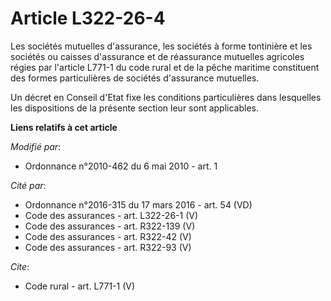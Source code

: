 # Article L322-26-4

Les sociétés mutuelles d'assurance, les sociétés à forme tontinière et les sociétés ou caisses d'assurance et de réassurance
mutuelles agricoles régies par l'article L771-1 du code rural et de la pêche maritime constituent des formes particulières de
sociétés d'assurance mutuelles. 

Un décret en Conseil d'Etat fixe les conditions particulières dans lesquelles les dispositions de la présente section leur
sont applicables.

**Liens relatifs à cet article**

_Modifié par_:

  - Ordonnance n°2010-462 du 6 mai 2010 - art. 1

_Cité par_:

  - Ordonnance n°2016-315 du 17 mars 2016 - art. 54 (VD)
  - Code des assurances - art. L322-26-1 (V)
  - Code des assurances - art. R322-139 (V)
  - Code des assurances - art. R322-42 (V)
  - Code des assurances - art. R322-93 (V)

_Cite_:

  - Code rural - art. L771-1 (V)
